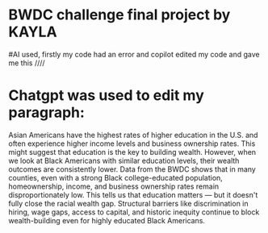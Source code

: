 # BWDC challenge final project by KAYLA
#AI used, firstly my code had an error and copilot edited my code and gave me this
//<style>// 
  .quote {
    display: block;
    font-style: italic;
    background: #f9f9f9;
    padding: 1em;
    border-left: 4px solid #0077cc;
    margin: 1em 0;
    animation: fadeIn 2s;
  }

  @keyframes fadeIn {
    from { opacity: 0; }
    to { opacity: 1; }
  }
//</style>//
# Chatgpt was used to edit my paragraph:
Asian Americans have the highest rates of higher education in the U.S. and often experience higher income levels and business ownership rates. This might suggest that education is the key to building wealth. However, when we look at Black Americans with similar education levels, their wealth outcomes are consistently lower. Data from the BWDC shows that in many counties, even with a strong Black college-educated population, homeownership, income, and business ownership rates remain disproportionately low. This tells us that education matters — but it doesn't fully close the racial wealth gap. Structural barriers like discrimination in hiring, wage gaps, access to capital, and historic inequity continue to block wealth-building even for highly educated Black Americans.
